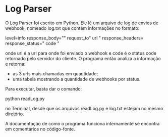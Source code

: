 # Log Parser

O Log Parser foi escrito em Python.
Ele lê um arquivo de log de envios de webhook, nomeado log.txt que contém informações no formato:

level=info response_body="" request_to" url " response_headers= response_status=" code "

onde url é a url para onde foi enviado o webhook e code é o status code retornado pelo servidor do cliente.
O programa então analiza a informação e retorna:
  - as 3 urls mais chamadas em quantidade;
  - uma tabela mostrando a quantidade de webhooks por status.
  
Para executar, basta dar o comando:

python readLog.py

no Terminal, desde que os arquivos readLog.py e log.txt estejam no mesmo diretório.

A documentação de como o programa funciona internamente se encontra em comentários no código-fonte.
